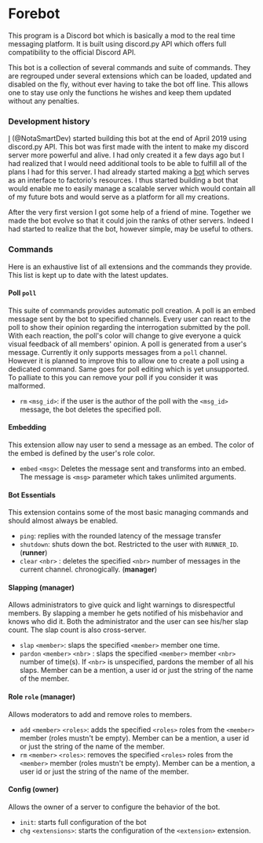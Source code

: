 # Forebot

This program is a Discord bot which is basically a mod to the real time messaging platform. It is built using discord.py API which offers full compatibility to the official Discord API.

This bot is a collection of several commands and suite of commands. They are regrouped under several extensions which can be loaded, updated and disabled on the fly, without ever having to take the bot off line. This allows one to stay use only the functions he wishes and keep them updated without any penalties.

### Development history

[I](https://github.com/NotaSmartDev) (@NotaSmartDev) started building this bot at the end of April 2019 using discord.py API. This bot was first made with the intent to make my discord server more powerful and alive. I had only created it a few days ago but I had realized that I would need additional tools to be able to fulfill all of the plans I had for this server. I had already started making a [bot](https://github.com/organic-bots/LazyFactorian) which serves as an interface to factorio's resources. I thus started building a bot that would enable me to easily manage a scalable server which would contain all of my future bots and would serve as a platform for all my creations.

After the very first version I got some help of a friend of mine. Together we made the bot evolve so that it could join the ranks of other servers. Indeed I had started to realize that the bot, however simple, may be useful to others.

### Commands

Here is an exhaustive list of all extensions and the commands they provide. This list is kept up to date with the latest updates.

#### Poll `poll`

This suite of commands provides automatic poll creation. A poll is an embed message sent by the bot to specified channels. Every user can react to the poll to show their opinion regarding the interrogation submitted by the poll. With each reaction, the poll's color will change to give everyone a quick visual feedback of all members' opinion. A poll is generated from a user's message. Currently it only supports messages from a `poll` channel. However it is planned to improve this to allow one to create a poll using a dedicated command. Same goes for poll editing which is yet unsupported. To palliate to this you can remove your poll if you consider it was malformed.

- `rm`  `<msg_id>`: if the user is the author of the poll with the `<msg_id>` message, the bot deletes the specified poll.



#### Embedding

This extension allow nay user to send a message as an embed. The color of the embed is defined by the user's role color.

- `embed` `<msg>`: Deletes the message sent and transforms into an embed. The message is `<msg>` parameter which takes unlimited arguments.



#### Bot Essentials

This extension contains some of the most basic managing commands and should almost always be enabled.

- `ping`: replies with the rounded latency of the message transfer
- `shutdown`: shuts down the bot. Restricted to the user with `RUNNER_ID`. (**runner**)
- `clear` `<nbr>` : deletes the specified `<nbr>` number of messages in the current channel. chronogically. (**manager**)



#### Slapping (manager)

Allows administrators to give quick and light warnings to disrespectful members. By slapping a member he gets notified of his misbehavior and knows who did it. Both the administrator and the user can see his/her slap count. The slap count is also cross-server.

- `slap` `<member>`: slaps the specified `<member>` member one time.
- `pardon` `<member>` `<nbr>` : slaps the specified `<member>` member `<nbr>` number of time(s). If `<nbr>` is unspecified, pardons the member of all his slaps. Member can be a mention, a user id or just the string of the name of the member.



#### Role `role` (manager)

Allows moderators to add and remove roles to members.

- `add` `<member>` `<roles>`: adds the specified `<roles>` roles from the `<member>` member (roles mustn't be empty). Member can be a mention, a user id or just the string of the name of the member.
- `rm` `<member>` `<roles>`: removes the specified `<roles>` roles from the `<member>` member (roles mustn't be empty). Member can be a mention, a user id or just the string of the name of the member.



#### Config (owner)

Allows the owner of a server to configure the behavior of the bot.

- `init`: starts full configuration of the bot
- `chg` `<extensions>`: starts the configuration of the `<extension>` extension.